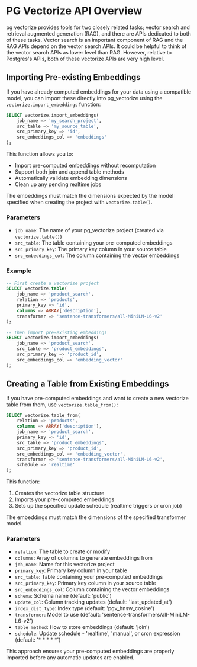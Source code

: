 # PG Vectorize API Overview

pg vectorize provides tools for two closely related tasks; vector search and retrieval augmented generation (RAG), and there are APIs dedicated to both of these tasks. Vector search is an important component of RAG and the RAG APIs depend on the vector search APIs. It could be helpful to think of the vector search APIs as lower level than RAG. However, relative to Postgres's APIs, both of these vectorize APIs are very high level.

## Importing Pre-existing Embeddings

If you have already computed embeddings for your data using a compatible model, you can import these directly into pg_vectorize using the `vectorize.import_embeddings` function:

```sql
SELECT vectorize.import_embeddings(
    job_name => 'my_search_project',
    src_table => 'my_source_table',
    src_primary_key => 'id',
    src_embeddings_col => 'embeddings'
);
```

This function allows you to:
- Import pre-computed embeddings without recomputation
- Support both join and append table methods
- Automatically validate embedding dimensions
- Clean up any pending realtime jobs

The embeddings must match the dimensions expected by the model specified when creating the project with `vectorize.table()`.

### Parameters

- `job_name`: The name of your pg_vectorize project (created via `vectorize.table()`)
- `src_table`: The table containing your pre-computed embeddings
- `src_primary_key`: The primary key column in your source table
- `src_embeddings_col`: The column containing the vector embeddings

### Example

```sql
-- First create a vectorize project
SELECT vectorize.table(
    job_name => 'product_search',
    relation => 'products',
    primary_key => 'id',
    columns => ARRAY['description'],
    transformer => 'sentence-transformers/all-MiniLM-L6-v2'
);

-- Then import pre-existing embeddings
SELECT vectorize.import_embeddings(
    job_name => 'product_search',
    src_table => 'product_embeddings',
    src_primary_key => 'product_id',
    src_embeddings_col => 'embedding_vector'
);
```

## Creating a Table from Existing Embeddings

If you have pre-computed embeddings and want to create a new vectorize table from them, use `vectorize.table_from()`:

```sql
SELECT vectorize.table_from(
    relation => 'products',
    columns => ARRAY['description'],
    job_name => 'product_search',
    primary_key => 'id',
    src_table => 'product_embeddings',
    src_primary_key => 'product_id',
    src_embeddings_col => 'embedding_vector',
    transformer => 'sentence-transformers/all-MiniLM-L6-v2',
    schedule => 'realtime'
);
```

This function:
1. Creates the vectorize table structure
2. Imports your pre-computed embeddings
3. Sets up the specified update schedule (realtime triggers or cron job)

The embeddings must match the dimensions of the specified transformer model.

### Parameters

- `relation`: The table to create or modify
- `columns`: Array of columns to generate embeddings from
- `job_name`: Name for this vectorize project
- `primary_key`: Primary key column in your table
- `src_table`: Table containing your pre-computed embeddings
- `src_primary_key`: Primary key column in your source table
- `src_embeddings_col`: Column containing the vector embeddings
- `schema`: Schema name (default: 'public')
- `update_col`: Column tracking updates (default: 'last_updated_at')
- `index_dist_type`: Index type (default: 'pgv_hnsw_cosine')
- `transformer`: Model to use (default: 'sentence-transformers/all-MiniLM-L6-v2')
- `table_method`: How to store embeddings (default: 'join')
- `schedule`: Update schedule - 'realtime', 'manual', or cron expression (default: '* * * * *')

This approach ensures your pre-computed embeddings are properly imported before any automatic updates are enabled.
